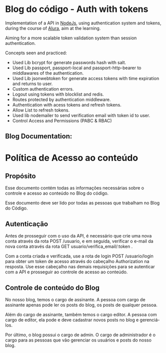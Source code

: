 # Blog do código - Auth with tokens

Implementation of a API in [NodeJs](https://nodejs.org/en/), using authentication system and tokens, during the course of [Alura](https://cursos.alura.com.br), aim at the learning.

Aiming for a more scalable token validation system than session authentication.

Concepts seen and practiced:

* Used Lib bcrypt for generate passwords hash with salt.
* Used Lib passport, passport-local and passport-http-bearer to middlawares of the authentication. 
* Used Lib jsonwebtoken for generate access tokens with time expiration and returns to user.
* Custom authentication errors.
* Logout using tokens with blocklist and redis.
* Routes protected by authentication middleware.
* Authentication with acess tokens and refresh tokens.
* Allow List to refresh tokens.
* Used lib nodemailer to send verification email with token id to user.
* Control Access and Permissions (PABC & RBAC)

## Blog Documentation:

# Política de Acesso ao conteúdo

## Propósito

Esse documento contém todas as informações necessárias sobre o controle e acesso ao conteúdo no Blog do código.

Esse documento deve ser lido por todas as pessoas que trabalham no Blog do Código.



## Autenticação

Antes de prosseguir com o uso da API, é necessário que crie uma nova conta através da rota POST /usuario, e em seguida, verificar o e-mail da nova conta através da rota GET usuario/verifica_email/:token .

Com a conta criada e verificada, use a rota de login POST /usuario/login para obter um token de acesso através do cabeçalho Authorization na resposta. Use esse cabeçalho nas demais requisições para se autenticar com a API e prosseguir ao controle de acesso ao conteúdo.



## Controle de conteúdo do Blog

No nosso blog, temos o cargo de assinante. A pessoa com cargo de assinante apenas pode ler os posts do blog, os posts de qualquer pessoa.

Além do cargo de assinante, também temos o cargo editor. A pessoa com cargo de editor, ela pode e deve cadastrar novos posts no blog e gerenciá-los.

Por último, o blog possui o cargo de admin. O cargo de administrador é o cargo para as pessoas que vão gerenciar os usuários e posts do nosso blog.


